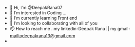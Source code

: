 - 👋 Hi, I’m @DeepakRana07
- 👀 I’m interested in Coding ...
- 🌱 I’m currently learning Front end
- 💞️ I’m looking to collaborating with all of you 
- 📫 How to reach me ..my linkedin-Deepak Rana || my gmail- mailtodeepakrana13@gmail.com
- 

<!---
DeepakRana07/DeepakRana07 is a ✨ special ✨ repository because its `README.md` (this file) appears on your GitHub profile.
You can click the Preview link to take a look at your changes.
--->
